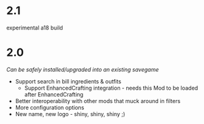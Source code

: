 # 2.1
 
experimental a18 build

# 2.0

_Can be safely installed/upgraded into an existing savegame_

- Support search in bill ingredients & outfits
  - Support EnhancedCrafting integration - needs this Mod to be loaded after EnhancedCrafting
- Better interoperability with other mods that muck around in filters
- More configuration options
- New name, new logo - shiny, shiny, shiny ;)
